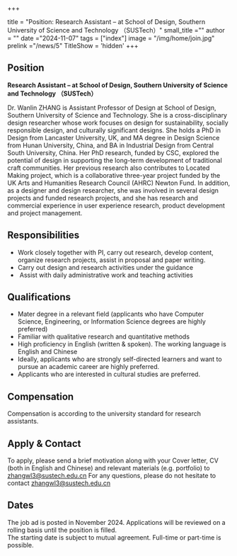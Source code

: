 +++

title = "Position: Research Assistant – at School of Design, Southern University of Science and Technology （SUSTech）"
small_title =""
author = ""
date ="2024-11-07"
tags = ["index"]
image =  "/img/home/join.jpg"
prelink ="/news/5"
TitleShow = 'hidden'
+++

## Position

**Research Assistant – at School of Design, Southern University of Science and Technology （SUSTech）**


Dr. Wanlin ZHANG is Assistant Professor of Design at School of Design, Southern University of Science and Technology. She is a cross-disciplinary design researcher whose work focuses on design for sustainability, socially responsible design, and culturally significant designs. She holds a PhD in Design from Lancaster University, UK, and MA degree in Design Science from Hunan University, China, and BA in Industrial Design from Central South University, China. Her PhD research, funded by CSC, explored the potential of design in supporting the long-term development of traditional craft communities. Her previous research also contributes to Located Making project, which is a collaborative three-year project funded by the UK Arts and Humanities Research Council (AHRC) Newton Fund. In addition, as a designer and design researcher, she was involved in several design projects and funded research projects, and she has research and commercial experience in user experience research, product development and project management. 

## Responsibilities 



* Work closely together with PI, carry out research, develop content, organize research projects, assist in proposal and paper writing.
* Carry out design and research activities under the guidance
*  Assist with daily administrative work and teaching activities


## Qualifications 

*  Mater degree in a relevant field (applicants who have Computer Science, Engineering, or Information Science degrees are highly preferred)
*  Familiar with qualitative research and quantitative methods
*  High proficiency in English (written & spoken). The working language is English and Chinese
*  Ideally, applicants who are strongly self-directed learners and want to pursue an academic career are highly preferred.
*  Applicants who are interested in cultural studies are preferred.
  
## Compensation

Compensation is according to the university standard for research assistants.

## Apply & Contact

To apply, please send a brief motivation along with your Cover letter, CV (both in English and Chinese) and relevant materials (e.g. portfolio) to zhangwl3@sustech.edu.cn For any questions, please do not hesitate to contact zhangwl3@sustech.edu.cn


## Dates

The job ad is posted in November 2024. Applications will be reviewed on a rolling basis until the position is filled. <br/>The starting date is subject to mutual agreement. Full-time or part-time is possible.